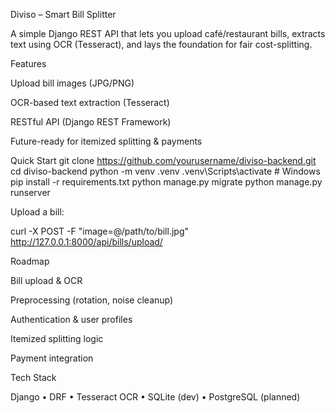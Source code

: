 Diviso – Smart Bill Splitter

A simple Django REST API that lets you upload café/restaurant bills, extracts text using OCR (Tesseract), and lays the foundation for fair cost-splitting.

Features

Upload bill images (JPG/PNG)

OCR-based text extraction (Tesseract)

RESTful API (Django REST Framework)

Future-ready for itemized splitting & payments

Quick Start
git clone https://github.com/yourusername/diviso-backend.git
cd diviso-backend
python -m venv .venv
.venv\Scripts\activate  # Windows
pip install -r requirements.txt
python manage.py migrate
python manage.py runserver


Upload a bill:

curl -X POST -F "image=@/path/to/bill.jpg" http://127.0.0.1:8000/api/bills/upload/

Roadmap

 Bill upload & OCR

 Preprocessing (rotation, noise cleanup)

 Authentication & user profiles

 Itemized splitting logic

 Payment integration

Tech Stack

Django • DRF • Tesseract OCR • SQLite (dev) • PostgreSQL (planned)